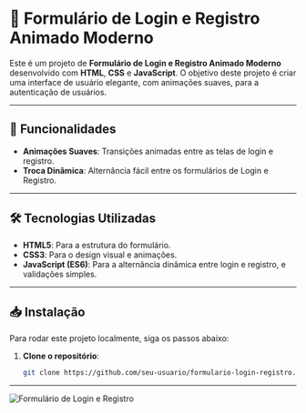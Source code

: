 # 📝 Formulário de Login e Registro Animado Moderno

Este é um projeto de **Formulário de Login e Registro Animado Moderno** desenvolvido com **HTML**, **CSS** e **JavaScript**. O objetivo deste projeto é criar uma interface de usuário elegante, com animações suaves, para a autenticação de usuários.

---

## 🚀 Funcionalidades

- **Animações Suaves**: Transições animadas entre as telas de login e registro.
- **Troca Dinâmica**: Alternância fácil entre os formulários de Login e Registro.
  
---

## 🛠️ Tecnologias Utilizadas

- **HTML5**: Para a estrutura do formulário.
- **CSS3**: Para o design visual e animações.
- **JavaScript (ES6)**: Para a alternância dinâmica entre login e registro, e validações simples.

---

## 📥 Instalação

Para rodar este projeto localmente, siga os passos abaixo:

1. **Clone o repositório**:
   ```bash
   git clone https://github.com/seu-usuario/formulario-login-registro.git

---

![Formulário de Login e Registro](assets/website.JPG)
